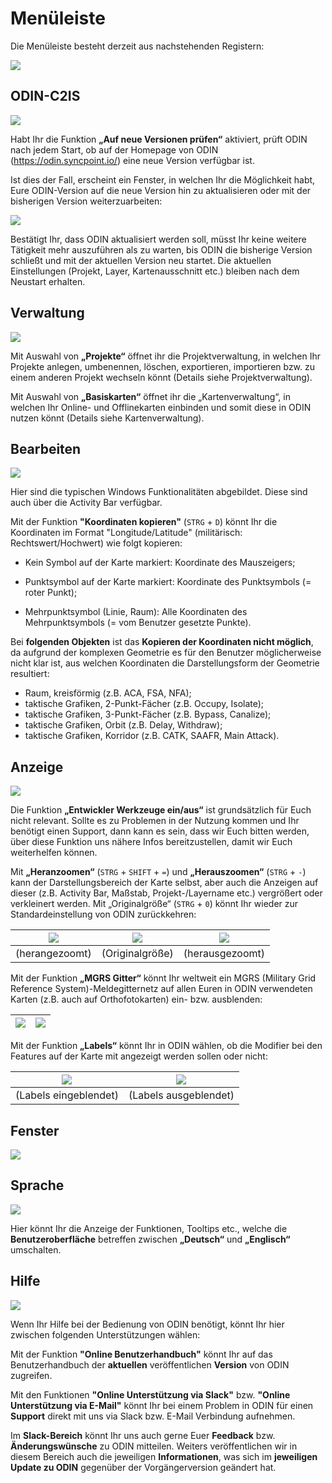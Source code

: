 # Menüleiste



Die Menüleiste besteht derzeit aus nachstehenden Registern:



![](images/Menueleiste.png)





## ODIN-C2IS



![](images/odin_c2is.png)



Habt Ihr die Funktion **„Auf neue Versionen prüfen“** aktiviert, prüft ODIN nach jedem Start, ob auf der Homepage von ODIN (<https://odin.syncpoint.io/>) eine neue Version verfügbar ist.



Ist dies der Fall, erscheint ein Fenster, in welchen Ihr die Möglichkeit habt, Eure ODIN-Version auf die neue Version hin zu aktualisieren oder mit der bisherigen Version weiterzuarbeiten:

![](images/odin_c2is_Aktualisierungsabfrage.png)



Bestätigt Ihr, dass ODIN aktualisiert werden soll, müsst Ihr keine weitere Tätigkeit mehr auszuführen als zu warten, bis ODIN die bisherige Version schließt und mit der aktuellen Version neu startet. Die aktuellen Einstellungen (Projekt, Layer, Kartenausschnitt etc.) bleiben nach dem Neustart erhalten.





## Verwaltung



![](images/Verwaltung.png)



Mit Auswahl von **„Projekte“** öffnet ihr die Projektverwaltung, in welchen Ihr Projekte anlegen, umbenennen, löschen, exportieren, importieren bzw. zu einem anderen Projekt wechseln könnt (Details siehe Projektverwaltung).

Mit Auswahl von **„Basiskarten“** öffnet ihr die „Kartenverwaltung“, in welchen Ihr Online- und Offlinekarten einbinden und somit diese in ODIN nutzen könnt (Details siehe Kartenverwaltung).





## Bearbeiten



![](images/Bearbeiten.png)



Hier sind die typischen Windows Funktionalitäten abgebildet. Diese sind auch über die Activity Bar verfügbar.



Mit der Funktion **"Koordinaten kopieren"**  (`STRG` + `D`) könnt Ihr die Koordinaten im Format "Longitude/Latitude" (militärisch: Rechtswert/Hochwert) wie folgt kopieren:

- Kein Symbol auf der Karte markiert:	 Koordinate des Mauszeigers;
- Punktsymbol auf der Karte markiert:	Koordinate des Punktsymbols (= roter Punkt);

- Mehrpunktsymbol (Linie, Raum):			Alle Koordinaten des Mehrpunktsymbols (= vom Benutzer gesetzte Punkte).



Bei **folgenden Objekten** ist das **Kopieren der Koordinaten nicht möglich**, da aufgrund der komplexen Geometrie es für den Benutzer möglicherweise nicht klar ist, aus welchen Koordinaten die Darstellungsform der Geometrie resultiert:

- Raum, kreisförmig (z.B. ACA, FSA, NFA);
- taktische Grafiken, 2-Punkt-Fächer (z.B. Occupy, Isolate);
- taktische Grafiken, 3-Punkt-Fächer (z.B. Bypass, Canalize);
- taktische Grafiken, Orbit (z.B. Delay, Withdraw);
- taktische Grafiken, Korridor (z.B. CATK, SAAFR, Main Attack).





## Anzeige



![](images/Anzeige_1.png)



Die Funktion **„Entwickler Werkzeuge ein/aus“** ist grundsätzlich für Euch nicht relevant. Sollte es zu Problemen in der Nutzung kommen und Ihr benötigt einen Support, dann kann es sein, dass wir Euch bitten werden, über diese Funktion uns nähere Infos bereitzustellen, damit wir Euch weiterhelfen können.



Mit **„Heranzoomen“** (`STRG` + `SHIFT` + `=`) und **„Herauszoomen“** (`STRG` + `-`) kann der Darstellungsbereich der Karte selbst, aber auch die Anzeigen auf dieser (z.B. Activity Bar, Maßstab, Projekt-/Layername etc.) vergrößert oder verkleinert werden. Mit „Originalgröße“ (`STRG` + `0`) könnt Ihr wieder zur Standardeinstellung von ODIN zurückkehren:

| ![](images/Anzeige_2_Zoom_1.png) | ![](images/Anzeige_2_Zoom_2.png) | ![](images/Anzeige_2_Zoom_3.png) |
| :------------------------------: | :------------------------------: | :------------------------------: |
|          (herangezoomt)          |         (Originalgröße)          |         (herausgezoomt)          |



Mit der Funktion **„MGRS Gitter“** könnt Ihr weltweit ein MGRS (Military Grid Reference System)-Meldegitternetz auf allen Euren in ODIN verwendeten Karten (z.B. auch auf Orthofotokarten) ein- bzw. ausblenden:

| ![](images/Anzeige_3_MGRS_1.png) | ![](images/Anzeige_3_MGRS_2.png) |
| :------------------------------: | :------------------------------: |





Mit der Funktion **„Labels“** könnt Ihr in ODIN  wählen, ob die Modifier bei den Features auf der Karte mit angezeigt werden sollen oder nicht:

| ![](images/Anzeige_4_Labels_1.png) | ![](images/Anzeige_4_Labels_2.png) |
| :--------------------------------: | :--------------------------------: |
|       (Labels eingeblendet)        |       (Labels ausgeblendet)        |





## Fenster



![](images/Fenster.png)





## Sprache



![](images/Sprache.png)



Hier könnt Ihr die Anzeige der Funktionen, Tooltips etc., welche die **Benutzeroberfläche** betreffen zwischen **„Deutsch“** und **„Englisch“** umschalten.





## Hilfe



![](images/Hilfe.png)



Wenn Ihr Hilfe bei der Bedienung von ODIN benötigt, könnt Ihr hier zwischen folgenden Unterstützungen wählen:



Mit der Funktion **"Online Benutzerhandbuch"** könnt Ihr auf das Benutzerhandbuch der **aktuellen** veröffentlichen **Version** von ODIN zugreifen.



Mit den Funktionen **"Online Unterstützung via Slack"** bzw. **"Online Unterstützung via E-Mail"** könnt Ihr bei einem Problem in ODIN für einen **Support** direkt mit uns via Slack bzw. E-Mail Verbindung aufnehmen.

Im **Slack-Bereich** könnt Ihr uns auch gerne Euer **Feedback** bzw. **Änderungswünsche** zu ODIN mitteilen. Weiters veröffentlichen wir in diesem Bereich auch die jeweiligen **Informationen**, was sich im **jeweiligen Update zu ODIN** gegenüber der Vorgängerversion geändert hat.



